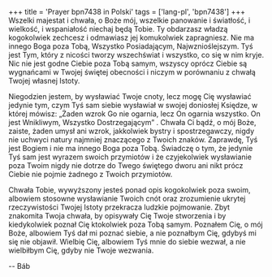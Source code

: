 +++
title = 'Prayer bpn7438 in Polski'
tags = ['lang-pl', 'bpn7438']
+++
Wszelki majestat i chwała, o Boże mój, wszelkie panowanie i światłość, i wielkość, i wspaniałość niechaj będą Tobie. Ty obdarzasz władzą kogokolwiek zechcesz i odmawiasz jej komukolwiek zapragniesz. Nie ma innego Boga poza Tobą, Wszystko Posiadającym, Najwznioślejszym. Tyś jest Tym, który z nicości tworzy wszechświat i wszystko, co się w nim kryje. Nic nie jest godne Ciebie poza Tobą samym, wszyscy oprócz Ciebie są wygnańcami w Twojej świętej obecności i niczym w porównaniu z chwałą Twojej własnej Istoty.
    
Niegodzien jestem, by wysławiać Twoje cnoty, lecz mogę Cię wysławiać jedynie tym, czym Tyś sam siebie wysławiał w swojej doniosłej Księdze, w której mówisz: „Żaden wzrok Go nie ogarnia, lecz On ogarnia wszystko. On jest Wnikliwym, Wszystko Dostrzegającym” . Chwała Ci bądź, o mój Boże, zaiste, żaden umysł ani wzrok, jakkolwiek bystry i spostrzegawczy, nigdy nie uchwyci natury najmniej znaczącego z Twoich znaków. Zaprawdę, Tyś jest Bogiem i nie ma innego Boga poza Tobą. Świadczę o tym, że jedynie Tyś sam jest wyrazem swoich przymiotów i że czyjekolwiek wysławianie poza Twoim nigdy nie dotrze do Twego świętego dworu ani nikt prócz Ciebie nie pojmie żadnego z Twoich przymiotów.
    
Chwała Tobie, wywyższony jesteś ponad opis kogokolwiek poza swoim, albowiem stosowne wysławianie Twoich cnót oraz zrozumienie ukrytej rzeczywistości Twojej Istoty przekracza ludzkie pojmowanie. Zbyt znakomita Twoja chwała, by opisywały Cię Twoje stworzenia i by kiedykolwiek poznał Cię ktokolwiek poza Tobą samym. Poznałem Cię, o mój Boże, albowiem Tyś dał mi poznać siebie, a nie poznałbym Cię, gdybyś mi się nie objawił. Wielbię Cię, albowiem Tyś mnie do siebie wezwał, a nie wielbiłbym Cię, gdyby nie Twoje wezwania.

-- Báb
